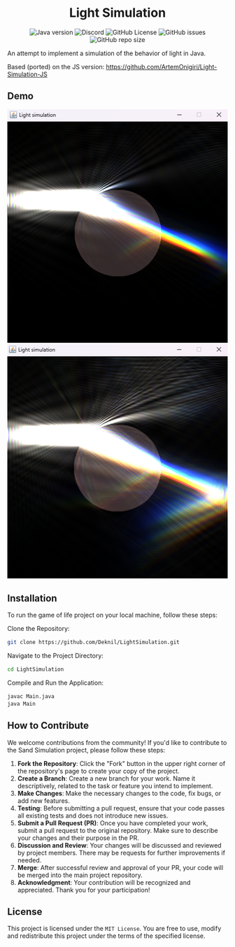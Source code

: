 <div align="center">
    <h1>Light Simulation</h1>
</div>

<p align="center">
    <img alt="Java version" src="https://img.shields.io/badge/Java-21-orange">
    <a href="https://discord.gg/BwSuTdEGJ4" style="text-decoration: none;">
         <img alt="Discord" src="https://img.shields.io/discord/1174285070761197599.svg?label=&logo=discord&logoColor=ffffff&color=7389D8&labelColor=6A7EC2">
    </a>
    <img alt="GitHub License" src="https://img.shields.io/github/license/Deknil/LightSimulation">
    <img alt="GitHub issues" src="https://img.shields.io/github/issues-raw/Deknil/LightSimulation">
    <img alt="GitHub repo size" src="https://img.shields.io/github/repo-size/Deknil/LightSimulation">
</p>

An attempt to implement a simulation of the behavior of light in Java.

Based (ported) on the JS version: https://github.com/ArtemOnigiri/Light-Simulation-JS

## Demo

![img](./demo/img.png)
![img](./demo/img_1.png)


## Installation
To run the game of life project on your local machine, follow these steps:

Clone the Repository:

```bash
git clone https://github.com/Deknil/LightSimulation.git
```

Navigate to the Project Directory:

```bash
cd LightSimulation
```

Compile and Run the Application:

```bash
javac Main.java
java Main
```

## How to Contribute

We welcome contributions from the community! If you'd like to contribute to the Sand Simulation project, please follow these steps:
1. **Fork the Repository**: Click the "Fork" button in the upper right corner of the repository's page to create your copy of the project.
2. **Create a Branch**: Create a new branch for your work. Name it descriptively, related to the task or feature you intend to implement.
3. **Make Changes**: Make the necessary changes to the code, fix bugs, or add new features.
4. **Testing**: Before submitting a pull request, ensure that your code passes all existing tests and does not introduce new issues.
5. **Submit a Pull Request (PR)**: Once you have completed your work, submit a pull request to the original repository. Make sure to describe your changes and their purpose in the PR.
6. **Discussion and Review**: Your changes will be discussed and reviewed by project members. There may be requests for further improvements if needed.
7. **Merge**: After successful review and approval of your PR, your code will be merged into the main project repository.
8. **Acknowledgment**: Your contribution will be recognized and appreciated. Thank you for your participation!

## License
This project is licensed under the `MIT License`. You are free to use, modify and redistribute this project under the terms of the specified license.
